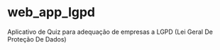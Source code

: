 # web_app_lgpd
Aplicativo de Quiz para adequação de empresas a LGPD (Lei Geral De Proteção De Dados)
